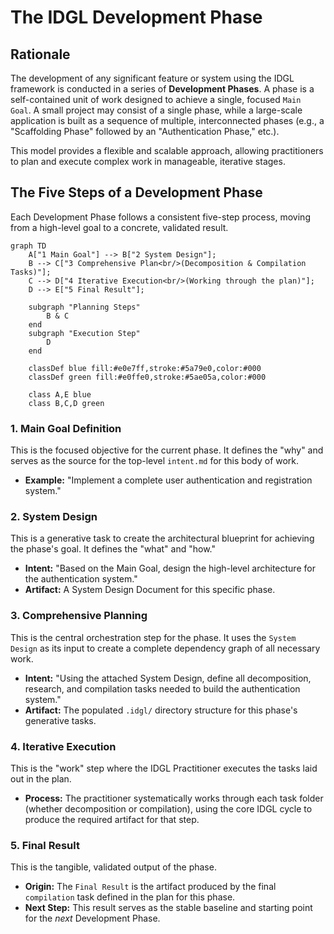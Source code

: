 # The IDGL Development Phase

## Rationale

The development of any significant feature or system using the IDGL framework is conducted in a series of **Development Phases**. A phase is a self-contained unit of work designed to achieve a single, focused `Main Goal`. A small project may consist of a single phase, while a large-scale application is built as a sequence of multiple, interconnected phases (e.g., a "Scaffolding Phase" followed by an "Authentication Phase," etc.).

This model provides a flexible and scalable approach, allowing practitioners to plan and execute complex work in manageable, iterative stages.

## The Five Steps of a Development Phase

Each Development Phase follows a consistent five-step process, moving from a high-level goal to a concrete, validated result.

```mermaid
graph TD
    A["1 Main Goal"] --> B["2 System Design"];
    B --> C["3 Comprehensive Plan<br/>(Decomposition & Compilation Tasks)"];
    C --> D["4 Iterative Execution<br/>(Working through the plan)"];
    D --> E["5 Final Result"];

    subgraph "Planning Steps"
        B & C
    end
    subgraph "Execution Step"
        D
    end

    classDef blue fill:#e0e7ff,stroke:#5a79e0,color:#000
    classDef green fill:#e0ffe0,stroke:#5ae05a,color:#000

    class A,E blue
    class B,C,D green
```

### 1. Main Goal Definition
This is the focused objective for the current phase. It defines the "why" and serves as the source for the top-level `intent.md` for this body of work.
*   **Example:** "Implement a complete user authentication and registration system."

### 2. System Design
This is a generative task to create the architectural blueprint for achieving the phase's goal. It defines the "what" and "how."
*   **Intent:** "Based on the Main Goal, design the high-level architecture for the authentication system."
*   **Artifact:** A System Design Document for this specific phase.

### 3. Comprehensive Planning
This is the central orchestration step for the phase. It uses the `System Design` as its input to create a complete dependency graph of all necessary work.
*   **Intent:** "Using the attached System Design, define all decomposition, research, and compilation tasks needed to build the authentication system."
*   **Artifact:** The populated `.idgl/` directory structure for this phase's generative tasks.

### 4. Iterative Execution
This is the "work" step where the IDGL Practitioner executes the tasks laid out in the plan.
*   **Process:** The practitioner systematically works through each task folder (whether decomposition or compilation), using the core IDGL cycle to produce the required artifact for that step.

### 5. Final Result
This is the tangible, validated output of the phase.
*   **Origin:** The `Final Result` is the artifact produced by the final `compilation` task defined in the plan for this phase.
*   **Next Step:** This result serves as the stable baseline and starting point for the *next* Development Phase. 
